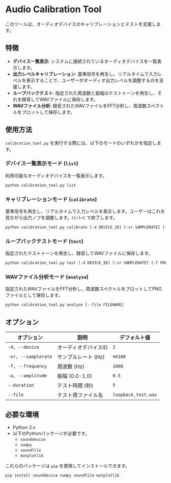 # Audio Calibration Tool

このツールは、オーディオデバイスのキャリブレーションとテストを支援します。

## 特徴

- **デバイス一覧表示**: システムに接続されているオーディオデバイスを一覧表示します。
- **出力レベルキャリブレーション**: 基準信号を再生し、リアルタイムで入力レベルを表示することで、ユーザーがオーディオ出力レベルを調整するのを支援します。
- **ループバックテスト**: 指定された周波数と振幅のテストトーンを再生し、それを録音してWAVファイルに保存します。
- **WAVファイル分析**: 録音されたWAVファイルをFFT分析し、周波数スペクトルをプロットして保存します。

## 使用方法

`calibration_tool.py` を実行する際には、以下のモードのいずれかを指定します。

### デバイス一覧表示モード (`list`)

利用可能なオーディオデバイスを一覧表示します。

```bash
python calibration_tool.py list
```

### キャリブレーションモード (`calibrate`)

基準信号を再生し、リアルタイムで入力レベルを表示します。ユーザーはこれを見ながら出力ノブを調整します。`Ctrl+C` で終了します。

```bash
python calibration_tool.py calibrate [-d DEVICE_ID] [-sr SAMPLERATE] [-f FREQUENCY] [-a AMPLITUDE]
```

### ループバックテストモード (`test`)

指定されたテストトーンを再生し、録音してWAVファイルに保存します。

```bash
python calibration_tool.py test [-d DEVICE_ID] [-sr SAMPLERATE] [-f FREQUENCY] [-a AMPLITUDE] [--duration DURATION] [--file FILENAME]
```

### WAVファイル分析モード (`analyze`)

指定されたWAVファイルをFFT分析し、周波数スペクトルをプロットしてPNGファイルとして保存します。

```bash
python calibration_tool.py analyze [--file FILENAME]
```

## オプション

| オプション | 説明 | デフォルト値 |
|---|---|---|
| `-d, --device` | オーディオデバイスID | `2` |
| `-sr, --samplerate` | サンプルレート (Hz) | `44100` |
| `-f, --frequency` | 周波数 (Hz) | `1000` |
| `-a, --amplitude` | 振幅 (0.0-1.0) | `0.5` |
| `--duration` | テスト時間 (秒) | `5` |
| `--file` | テスト用ファイル名 | `loopback_test.wav` |

## 必要な環境

- Python 3.x
- 以下のPythonパッケージが必要です。
  - `sounddevice`
  - `numpy`
  - `soundfile`
  - `matplotlib`

これらのパッケージは `pip` を使用してインストールできます。

```bash
pip install sounddevice numpy soundfile matplotlib
```